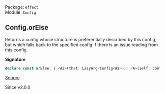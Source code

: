 Package: `effect`<br />
Module: `Config`<br />

## Config.orElse

Returns a config whose structure is preferentially described by this
config, but which falls back to the specified config if there is an issue
reading from this config.

**Signature**

```ts
declare const orElse: { <A2>(that: LazyArg<Config<A2>>): <A>(self: Config<A>) => Config<A2 | A>; <A, A2>(self: Config<A>, that: LazyArg<Config<A2>>): Config<A | A2>; }
```

[Source](https://github.com/Effect-TS/effect/tree/main/packages/effect/src/Config.ts#L285)

Since v2.0.0